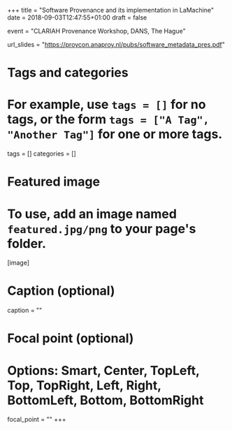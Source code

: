 +++
title = "Software Provenance and its implementation in LaMachine"
date = 2018-09-03T12:47:55+01:00
draft = false

event = "CLARIAH Provenance Workshop, DANS, The Hague"

url_slides = "https://proycon.anaproy.nl/pubs/software_metadata_pres.pdf"

# Tags and categories
# For example, use `tags = []` for no tags, or the form `tags = ["A Tag", "Another Tag"]` for one or more tags.
tags = []
categories = []

# Featured image
# To use, add an image named `featured.jpg/png` to your page's folder.
[image]
  # Caption (optional)
  caption = ""

  # Focal point (optional)
  # Options: Smart, Center, TopLeft, Top, TopRight, Left, Right, BottomLeft, Bottom, BottomRight
  focal_point = ""
+++
